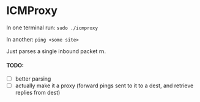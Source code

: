 # ICMProxy

In one terminal run:
`sudo ./icmproxy`

In another:
`ping <some site>`

Just parses a single inbound packet rn.

#### TODO:
-[ ] better parsing
-[ ] actually make it a proxy (forward pings sent to it to a dest, and retrieve replies from dest)
